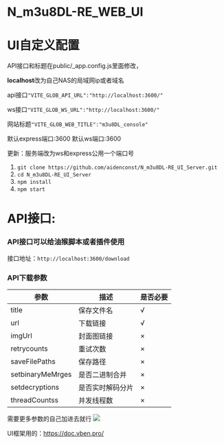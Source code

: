 # N_m3u8DL-RE_WEB_UI
# UI自定义配置
API接口和标题在public/_app.config.js里面修改，

**localhost**改为自己NAS的局域网ip或者域名

api接口`"VITE_GLOB_API_URL":"http://localhost:3600/"`

ws接口`"VITE_GLOB_WS_URL":"http://localhost:3600/"`

网站标题`"VITE_GLOB_WEB_TITLE":"m3u8DL_console"`

默认express端口:3600
默认ws端口:3600

更新：服务端改为ws和express公用一个端口号
1. `git clone https://github.com/aidenconst/N_m3u8DL-RE_UI_Server.git`
2. `cd N_m3u8DL-RE_UI_Server`
3. `npm install`
4. `npm start`


# API接口:
### API接口可以给油猴脚本或者插件使用
接口地址：`http://localhost:3600/download`
### API下载参数
参数  | 描述  | 是否必要
 ---- | ----- | ------  
title  | 保存文件名 | √
url  | 下载链接 | √
imgUrl  | 封面图链接 | ×
retrycounts  | 重试次数 | ×
saveFilePaths  | 保存路径 | ×
setbinaryMeMrges  | 是否二进制合并 | ×
setdecryptions  | 是否实时解码分片 | ×
threadCountss  | 并发线程数 | ×


需要更多参数的自己加进去就行
<img src="https://github.com/aidenconst/N_m3u8DL-RE_WEB_UI/blob/d67176fb2682ad3c1b1a7d9f82a65b2f3e8946aa/1.PNG">

UI框架用的：https://doc.vben.pro/
